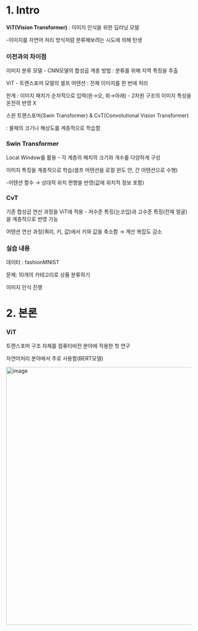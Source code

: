 # 1. Intro

**ViT(Vision Transformer)** : 이미지 인식을 위한 딥러닝 모델

-이미지를 자연어 처리 방식처럼 분류해보려는 시도에 의해 탄생

### 이전과의 차이점

이미지 분류 모델 - CNN모델의 합성곱 계층 방법 : 분류를 위해 지역 특징을 추출

ViT - 트랜스포머 모델의 셀프 어텐션 : 전체 이미지를 한 번에 처리

한계 : 이미지 패치가 순차적으로 입력(왼→오, 위→아래) - 2차원 구조의 이미지 특성을 온전히 반영 X

스윈 트랜스포머(Swin Transformer) & CvT(Convolutional Vision Transformer)

: 물체의 크기나 해상도를 계층적으로 학습함

### Swin Transformer

Local Window를 활용 - 각 계층의 패치의 크기와 개수를 다양하게 구성

이미지 특징을 계층적으로 학습(셀프 어텐션을 로컬 윈도 안, 간 어텐션으로 수행)

-어텐션 함수 → 상대적 위치 편향을 반영(값에 위치적 정보 포함)

### CvT

기존 합성곱 연산 과정을 ViT에 적용 - 저수준 특징(눈코입)과 고수준 특징(전체 얼굴)을 계층적으로 반영 가능

어텐션 연산 과정(쿼리, 키, 값)에서 키와 값을 축소함 → 계산 복잡도 감소

### 실습 내용

데이터 : fashionMNIST

문제: 10개의 카테고리로 상품 분류하기

이미지 인식 진행

# 2. 본론

### ViT

트랜스포머 구조 자체를 컴퓨터비전 분야에 적용한 첫 연구

자연어처리 분야에서 주로 사용함(BERT모델)

<img width="700" alt="image" src="https://github.com/user-attachments/assets/2435ee8e-4719-432d-a03b-1d78962a9987">
